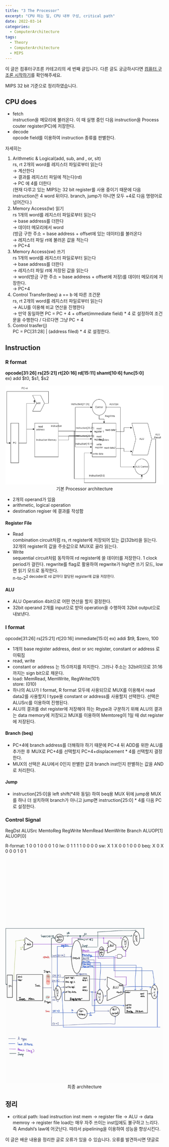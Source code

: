 ```yaml
---
title: "3 The Processor"
excerpt: "CPU 하는 일, CPU 내부 구성, critical path"
date: 2022-03-14
categories:
  - ComputerArchitecture
tags:
  - Theory
  - ComputerArchitecture
  - MIPS
---
```

이 글은 컴퓨터구조론 카테고리의 세 번째 글입니다. 다른 글도 궁금하시다면 [컴퓨터 구조론 시작하기](https://dongwon18.github.io/computerarchitecture/Computer_Architecture_Start/)를 확인해주세요.

MIPS 32 bit 기준으로 정리하였습니다.

## CPU does

- fetch  
instruction을 메모리에 불러온다. 이 때 실행 중인 다음 instruction을 Process couter register(PC)에 저장한다.
- decode  
opcode field를 이용하여 instruction 종류를 판별한다.

자세히는

1. Arithmetic & Logical(add, sub, and , or, slt)  
rs, rt 2개의 word를 레지스터 파일로부터 읽는다   
→ 계산한다   
→ 결과를 레지스터 파일에 적는다(rd)   
→ PC 에 4를 더한다  
(현재 다루고 있는 MIPS는 32 bit register를 사용 중이기 때문에 다음 instruction은 4 word 뒤이다. branch, jump가 아니면 모두 +4로 다음 명령어로 넘어간다.)
2. Memory Access(lw) 읽기  
rs 1개의 word를 레지스터 파일로부터 읽는다   
→ base address를 더한다   
→ 데이터 메모리에서 word  
(방금 구한 주소 = base address + offset에 있는 데이터)를 불러온다  
→ 레지스터 파일 rt에 불러온 값을 적는다  
→ PC+4
3. Memory Access(sw) 쓰기  
rs 1개의 word를 레지스터 파일로부터 읽는다   
→ base address를 더한다   
→ 레지스터 파일 rt에 저장된 값을 읽는다   
→ word(방금 구한 주소 = base address + offset에 저장)를 데이터 메모리에 저장한다.  
→ PC+4
4. Control Transfer(beq) a == b 에 따른 조건문  
rs, rt 2개의 word를 레지스터 파일로부터 읽는다   
→ ALU를 이용해 비교 연산을 진행한다   
→ 만약 동일하면 PC = PC + 4 + offset(immediate field) * 4 로 설정하여 조건문을 수행한다 
    / 다르다면 그냥 PC + 4 
5. Control trasfer(j)  
PC = PC[31:28] | (address filed) * 4 로 설정한다.

## Instruction

### R format

**opcode[31:26] rs[25:21] rt[20:16] rd[15:11] shamt[10:6] func[5:0]**  
ex) add $t0,  $s1, $s2

<p align="center">
  <img src="./assets/images/CPU.drawio.png" alt="기본 Processor Architecture"> <br/>
  기본 Processor architecture
</p>

- 2개의 operand가 있음
- arithmetic, logical operation
- destination regiser 에 결과를 작성함

#### Register File

- Read  
combination circuit처럼 rs, rt register에 저장되어 있는 값(32bit)을 읽는다.  
32개의 register의 값을 주솟값으로 MUX로 골라 읽는다.
- Write  
sequential circuit처럼 동작하여 rd register에 쓸 데이터를 저장한다. 1 clock period가 걸린다. regwrite를 flag로 활용하여 regwrite가 high면 쓰기 모드, low면 읽기 모드로 동작한다.  
n-to-2<sup>2 decoder로 rd 값마다 할당된 register에 값을 저장한다.

#### ALU

- ALU Operation 4bit으로 어떤 연산을 할지 결정한다.
- 32bit operand 2개를 input으로 받아 operation을 수행하여 32bit output으로 내보낸다.

### I format

opcode[31:26] rs[25:21] rt[20:16] immediate[15:0]
ex) addi $t9, $zero, 100

- 1개의 base register address, dest or src register, constant or address 로 이뤄짐
- read, write
- constant or address 는 15:0까지를 차지한다. 그러나 주소는 32bit이므로 31:16까지는 sign bit으로 채운다.
- load: MemRead, MemWrite, RegWrite(101)  
store: (010)
- 하나의 ALU가 I format, R format 모두에 사용되므로 MUX를 이용해서 read data2를 사용할지 I type용 constant or address를 사용할지 선택한다. 선택은 ALUSrc를 이용하여 진행된다.
- ALU의 결과를 dst register에 저장해야 하는 Rtype과 구분하기 위해 ALU의 결과는 data memory에 저장되고 MUX를 이용하여 Memtoreg이 1일 때 dst register에 저장된다.

#### Branch (beq)

- PC+4에 branch address를 더해줘야 하기 때문에 PC+4 뒤 ADD를 위한 ALU를 추가한 후 MUX로 PC+4를 선택할지 PC+4+displacement * 4를 선택할지 결정한다.
- MUX의 선택은 ALU에서 0인지 판별한 값과 branch inst인지 판별하는 값을 AND 로 처리한다.

#### Jump

- instruction[25:0]을 left shift(*4와 동일) 하여 beq용 MUX 뒤에 jump용 MUX를 하나 더 설치하여 branch가 아니고 jump면 instruction[25:0] * 4를 다음 PC로 설정한다.

### Control Signal

RegDst ALUSrc MemtoReg RegWrite MemRead MemWrite Branch ALUOP[1] ALUOP[0]

R-format: 1 0 0 1 0 0 0 1 0
lw: 0 1 1 1 1 0 0 0 0 
sw: X 1 X 0 0 1 0 0 0
beq: X 0 X 0 0 0 1 0 1

<p align="center">
  <img src="./assets/images/CPU.jpg" alt="최종 architecture"> <br/>
  최종 architecture
</p>

## 정리

- critical path: load instruction
inst mem → register file → ALU → data memroy → register file
load는 매우 자주 쓰이는 inst임에도 불구하고 느리다. 즉 Amdahl’s law에 어긋난다. 따라서 pipelining을 이용하여 성능을 향상시킨다.
  
이 글은 배운 내용을 정리한 글로 오류가 있을 수 있습니다. 오류를 발견하시면 댓글로 
  
  
